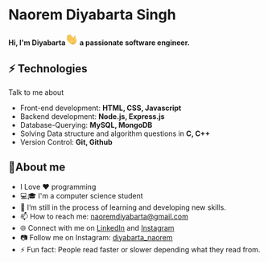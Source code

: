 # Naorem Diyabarta Singh
<h4> Hi, I'm Diyabarta<img src="https://raw.githubusercontent.com/ABSphreak/ABSphreak/master/gifs/Hi.gif" width="25px"> a passionate software engineer. </h4>

## ⚡ Technologies
Talk to me about
- Front-end development: **HTML, CSS, Javascript**
- Backend development: **Node.js, Express.js**
- Database-Querying: **MySQL, MongoDB**
- Solving Data structure and algorithm questions in **C, C++**
- Version Control: **Git, Github**

## 🤔About me
- I Love ❤️ programming
- 💻🎓 I'm a computer science student
- 🌱 I’m still in the process of learning and developing new skills.
- 📫 How to reach me: naoremdiyabarta@gmail.com
- 🌐 Connect with me on [LinkedIn](https://www.linkedin.com/in/diyabarta-naorem/) and [Instagram](https://www.instagram.com/diyabarta_naorem/)
- 📷 Follow me on Instagram: [diyabarta_naorem](https://www.instagram.com/diyabarta_naorem/)
- ⚡ Fun fact: People read faster or slower depending what they read from.
